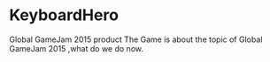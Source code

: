 # KeyboardHero
Global GameJam 2015 product
The Game is about the topic of Global GameJam 2015 ,what do we do now.
